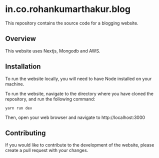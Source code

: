 # in.co.rohankumarthakur.blog

This repository contains the source code for a blogging website.

## Overview

This website uses Nextjs, Mongodb and AWS.

## Installation

To run the website locally, you will need to have Node installed on your machine.

To run the website, navigate to the directory where you have cloned the repository, and run the following command:

```
yarn run dev
```

Then, open your web browser and navigate to http://localhost:3000

## Contributing

If you would like to contribute to the development of the website, please create a pull request with your changes.
